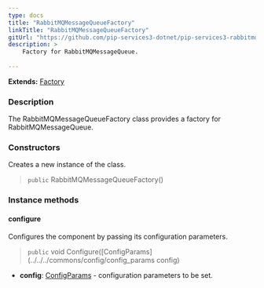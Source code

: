 ```yaml
---
type: docs
title: "RabbitMQMessageQueueFactory"
linkTitle: "RabbitMQMessageQueueFactory"
gitUrl: "https://github.com/pip-services3-dotnet/pip-services3-rabbitmq-dotnet"
description: >
    Factory for RabbitMQMessageQueue.
    
---
```


**Extends:** [Factory](../../../components/build/factory)

### Description
The RabbitMQMessageQueueFactory class provides a factory for RabbitMQMessageQueue.


### Constructors
Creates a new instance of the class.

> `public` RabbitMQMessageQueueFactory()


### Instance methods

#### configure
Configures the component by passing its configuration parameters.

> `public` void Configure([ConfigParams](../../../commons/config/config_params config)

- **config**: [ConfigParams](../../../commons/config/config_params) - configuration parameters to be set.
